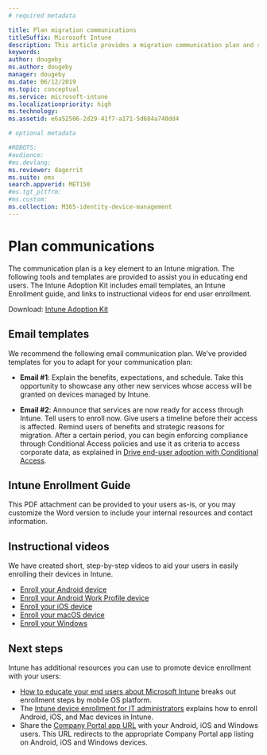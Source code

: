 ```yaml
---
# required metadata

title: Plan migration communications
titleSuffix: Microsoft Intune
description: This article provides a migration communication plan and strategy when you're migrating to Microsoft Intune.
keywords:
author: dougeby
ms.author: dougeby
manager: dougeby
ms.date: 06/12/2019
ms.topic: conceptual
ms.service: microsoft-intune
ms.localizationpriority: high
ms.technology:
ms.assetid: e6a52506-2d29-41f7-a171-5d684a740dd4

# optional metadata

#ROBOTS:
#audience:
#ms.devlang:
ms.reviewer: dagerrit
ms.suite: ems
search.appverid: MET150
#ms.tgt_pltfrm:
#ms.custom:
ms.collection: M365-identity-device-management
---
```


# Plan communications 
The communication plan is a key element to an Intune migration. The following tools and templates are provided to assist you in educating end users. The Intune Adoption Kit includes email templates, an Intune Enrollment guide, and links to instructional videos for end user enrollment.  

Download:  [Intune Adoption Kit](http://aka.ms/IntuneAdoptionKit)

## Email templates 
We recommend the following email communication plan. We’ve provided templates for you to adapt for your communication plan:
- **Email #1**: Explain the benefits, expectations, and schedule. Take this opportunity to showcase any other new services whose access will be granted on devices managed by Intune. 

- **Email #2**: Announce that services are now ready for access through Intune. Tell users to enroll now.  Give users a timeline before their access is affected. Remind users of benefits and strategic reasons for migration.
After a certain period, you can begin enforcing compliance through Conditional Access policies and use it as criteria to access corporate data, as explained in [Drive end-user adoption with Conditional Access](migration-guide-drive-adoption.md).

## Intune Enrollment Guide 
This PDF attachment can be provided to your users as-is, or you may customize the Word version to include your internal resources and contact information.

## Instructional videos
We have created short, step-by-step videos to aid your users in easily enrolling their devices in Intune.
- [Enroll your Android device](https://www.youtube.com/watch?v=k0Q_sGLSx6o&t=1s)
- [Enroll your Android Work Profile device](https://www.youtube.com/watch?v=9Dl8HsGk4tI&t=3s)
- [Enroll your iOS device](https://www.youtube.com/watch?v=mJyv6YcHi7c)
- [Enroll your macOS device](https://www.youtube.com/watch?v=Pa2pfhwq_yk)
- [Enroll your Windows](https://www.youtube.com/watch?v=TKQxEckBHiE)

## Next steps
Intune has additional resources you can use to promote device enrollment with your users:
- [How to educate your end users about Microsoft Intune](https://docs.microsoft.com/intune/end-user-educate) breaks out enrollment steps by mobile OS platform. 
- The [Intune device enrollment for IT administrators](https://docs.microsoft.com/intune/device-enrollment) explains how to enroll Android, iOS, and Mac devices in Intune.
- Share the [Company Portal app URL](http://go.microsoft.com/fwlink/?LinkID=396941) with your Android, iOS and Windows users. This URL redirects to the appropriate Company Portal app listing on Android, iOS and Windows devices.
